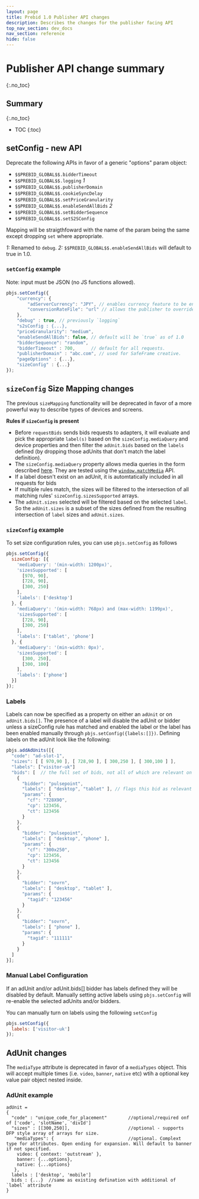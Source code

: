 ```yaml
---
layout: page
title: Prebid 1.0 Publisher API changes
description: Describes the changes for the publisher facing API
top_nav_section: dev_docs
nav_section: reference
hide: false
---
```


<div class="bs-docs-section" markdown="1">


# Publisher API change summary
{:.no_toc}

## Summary
{:.no_toc}

* TOC
{:toc}


## setConfig - new API

Deprecate the following APIs in favor of a generic "options" param object:

- `$$PREBID_GLOBAL$$.bidderTimeout`
- `$$PREBID_GLOBAL$$.logging` *1*
- `$$PREBID_GLOBAL$$.publisherDomain`
- `$$PREBID_GLOBAL$$.cookieSyncDelay`
- `$$PREBID_GLOBAL$$.setPriceGranularity`
- `$$PREBID_GLOBAL$$.enableSendAllBids` *2*
- `$$PREBID_GLOBAL$$.setBidderSequence`
- `$$PREBID_GLOBAL$$.setS2SConfig`

Mapping will be straigthfoward with the name of the param being the same except dropping `set` where appropriate. 

*1:* Renamed to `debug`. 
*2:* `$$PREBID_GLOBAL$$.enableSendAllBids` will default to true in 1.0. 

### `setConfig` example 
Note: input must be JSON (no JS functions allowed). 

```javascript
pbjs.setConfig({
    "currency": {
        "adServerCurrency": "JPY", // enables currency feature to be enabled -- loads the rate file
        "conversionRateFile": "url" // allows the publisher to override the default rate file
    },
    "debug" : true, // previously `logging`
    "s2sConfig : {...},
    "priceGranularity": "medium",
    "enableSendAllBids": false, // default will be `true` as of 1.0
    "bidderSequence": "random",
    "bidderTimeout" : 700,      // default for all requests. 
    "publisherDomain" : "abc.com", // used for SafeFrame creative. 
    "pageOptions" : {...},
    "sizeConfig" : {...}
});
```

## `sizeConfig` Size Mapping changes 

The previous `sizeMapping` functionality will be deprecated in favor of a more powerful way to describe types of devices and screens.

**Rules if `sizeConfig` is present**

- Before `requestBids` sends bids requests to adapters, it will evaluate and pick the appropriate `label(s)` based on the `sizeConfig.mediaQuery` and device properties and then filter the `adUnit.bids` based on the `labels` defined (by dropping those adUnits that don't match the label definition).
 - The `sizeConfig.mediaQuery` property allows media queries in the form described [here](https://developer.mozilla.org/en-US/docs/Web/CSS/Media_Queries/Using_media_queries).  They are tested using the [`window.matchMedia`](https://developer.mozilla.org/en-US/docs/Web/API/Window/matchMedia) API.
- If a label doesn't exist on an adUnit, it is automtatically included in all requests for bids
- If multiple rules match, the sizes will be filtered to the intersection of all matching rules' `sizeConfig.sizesSupported` arrays.  
- The `adUnit.sizes` selected will be filtered based on the selected `label`. So the `adUnit.sizes` is a subset of the sizes defined from the resulting intersection of `label` sizes and `adUnit.sizes`. 

### `sizeConfig` example

To set size configuration rules, you can use `pbjs.setConfig` as follows

```Javascript
pbjs.setConfig({
  sizeConfig: [{
    'mediaQuery': '(min-width: 1200px)',
    'sizesSupported': [
      [970, 90],
      [728, 90],
      [300, 250]
    ],
    'labels': ['desktop']
  }, {
    'mediaQuery': '(min-width: 768px) and (max-width: 1199px)',
    'sizesSupported': [
      [728, 90],
      [300, 250]
    ],
    'labels': ['tablet', 'phone']
  }, {
    'mediaQuery': '(min-width: 0px)',
    'sizesSupported': [
      [300, 250],
      [300, 100]
    ],
    'labels': ['phone']
  }]
});
```

### Labels

Labels can now be specified as a property on either an `adUnit` or on `adUnit.bids[]`.  The presence of a label will disable the adUnit or bidder unless a sizeConfig rule has matched and enabled the label or the label has been enabled manually through `pbjs.setConfig({labels:[]})`.  Defining labels on the adUnit look like the following:

```Javascript
pbjs.addAdUnits([{
  "code": "ad-slot-1",
  "sizes": [ [ 970,90 ], [ 728,90 ], [ 300,250 ], [ 300,100 ] ],
  "labels": ["visitor-uk"] 
  "bids": [  // the full set of bids, not all of which are relevant on all devices
    {
      "bidder": "pulsepoint",
      "labels": [ "desktop", "tablet" ], // flags this bid as relevant only on these screen sizes
      "params": {
        "cf": "728X90",
        "cp": 123456,
        "ct": 123456
      }
    },
    {
      "bidder": "pulsepoint",
      "labels": [ "desktop", "phone" ],
      "params": {
        "cf": "300x250",
        "cp": 123456,
        "ct": 123456
      }
    },
    {
      "bidder": "sovrn",
      "labels": [ "desktop", "tablet" ],
      "params": {
        "tagid": "123456"
      }
    },
    {
      "bidder": "sovrn",
      "labels": [ "phone" ],
      "params": {
        "tagid": "111111"
      }
    }
  ]
}];
```

### Manual Label Configuration

If an adUnit and/or adUnit.bids[] bidder has labels defined they will be disabled by default.  Manually setting active labels using `pbjs.setConfig` will re-enable the selected adUnits and/or bidders.

You can manually turn on labels using the following `setConfig`

```Javascript
pbjs.setConfig({
  labels: ['visitor-uk']
});

```

## AdUnit changes

The `mediaType` attribute is deprecated in favor of a `mediaTypes` object. This will accept multiple times (i.e. `video`, `banner`, `native` etc) wtih a optional key value pair object nested inside. 

### AdUnit example

```
adUnit =
{
  "code" : "unique_code_for_placement"        //optional/required onf of ['code', 'slotName', 'divId'] 
  "sizes" : [[300,250]],                      //optional - supports DFP style array of arrays for size. 
   "mediaTypes": {                            //optional. Complext type for attributes. Open ending for expansion. Will default to banner if not specified. 
    video: { context: 'outstream' },
    banner: {...options},
    native: {...options}
   },
  labels : ['desktop', 'mobile']
  bids : {...}  //same as existing defination with additional of `label` attribute
}
```